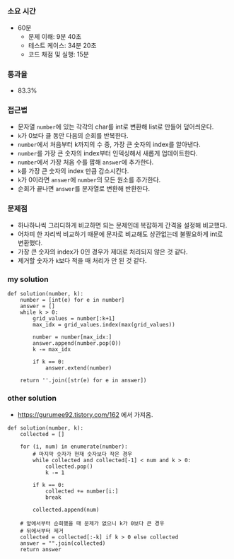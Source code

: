 ### 소요 시간
- 60분
    - 문제 이해: 9분 40초
    - 테스트 케이스: 34분 20초
    - 코드 채점 및 실행: 15분

### 통과율
- 83.3%

### 접근법
- 문자열 `number`에 있는 각각의 char를 int로 변환해 list로 만들어 덮어씌운다.
- `k`가 0보다 클 동안 다음의 순회를 반복한다.
- `number`에서 처음부터 k까지의 수 중, 가장 큰 숫자의 index를 알아낸다.
- `number`를 가장 큰 숫자의 index부터 인덱싱해서 새롭게 업데이트한다.
- `number`에서 가장 처음 수를 팝해 `answer`에 추가한다.
- `k`를 가장 큰 숫자의 index 만큼 감소시킨다.
- `k`가 0이라면 `answer`에 `number`의 모든 원소를 추가한다.
- 순회가 끝나면 `answer`를 문자열로 변환해 반환한다.

### 문제점
- 하나하나씩 그리디하게 비교하면 되는 문제인데 복잡하게 간격을 설정해 비교했다.
- 어차피 한 자리씩 비교하기 때문에 문자로 비교해도 상관없는데 불필요하게 int로 변환했다.
- 가장 큰 숫자의 index가 0인 경우가 제대로 처리되지 않은 것 같다.
- 제거할 숫자가 `k`보다 적을 때 처리가 안 된 것 같다.

### my solution
```
def solution(number, k):
    number = [int(e) for e in number]
    answer = []
    while k > 0:
        grid_values = number[:k+1]
        max_idx = grid_values.index(max(grid_values))
            
        number = number[max_idx:]
        answer.append(number.pop(0))
        k -= max_idx
        
        if k == 0:
            answer.extend(number)
        
    return ''.join([str(e) for e in answer])
```

### other solution
- https://gurumee92.tistory.com/162 에서 가져옴.
```
def solution(number, k):
    collected = []

    for (i, num) in enumerate(number):
        # 마지막 숫자가 현재 숫자보다 작은 경우
        while collected and collected[-1] < num and k > 0:
            collected.pop()
            k -= 1
        
        if k == 0:
            collected += number[i:]
            break

        collected.append(num)

    # 앞에서부터 순회했을 때 문제가 없으니 k가 0보다 큰 경우
    # 뒤에서부터 제거
    collected = collected[:-k] if k > 0 else collected
    answer = "".join(collected)
    return answer
```